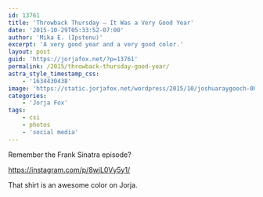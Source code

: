 ```yaml
---
id: 13761
title: 'Throwback Thursday — It Was a Very Good Year'
date: '2015-10-29T05:33:52-07:00'
author: 'Mika E. (Ipstenu)'
excerpt: 'A very good year and a very good color.'
layout: post
guid: 'https://jorjafox.net/?p=13761'
permalink: /2015/throwback-thursday-good-year/
astra_style_timestamp_css:
    - '1634430438'
image: 'https://static.jorjafox.net/wordpress/2015/10/joshuaraygooch-001.jpg'
categories:
    - 'Jorja Fox'
tags:
    - csi
    - photos
    - 'social media'
---
```


Remember the Frank Sinatra episode?

https://instagram.com/p/8wjL0Vy5y1/

That shirt is an awesome color on Jorja.
